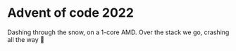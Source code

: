 # Advent of code 2022

Dashing through the snow, on a 1-core AMD. Over the stack we go, crashing all the way 🎄